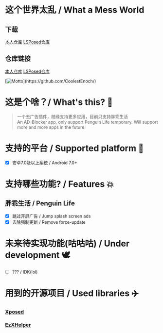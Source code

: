 # 这个世界太乱 / What a Mess World

## 下载
[本人仓库](https://github.com/CoolestEnoch/TheMessWorld/releases)
[LSPosed仓库](https://github.com/Xposed-Modules-Repo/foss.coolest.fucker/releases)

## 仓库链接
[本人仓库](https://github.com/CoolestEnoch/TheMessWorld)
[LSPosed仓库](https://github.com/Xposed-Modules-Repo/foss.coolest.fucker)

[![Motto](https://readme-typing-svg.herokuapp.com/?lines=今天你躺平了吗\(bushi&center=true&size=27)](https://github.com/CoolestEnoch/)

# 这是个啥？/ What's this? 🤔
> 一个去广告插件，随缘支持更多应用，目前只支持胖乖生活<br>
> An AD-Blocker app, only support Penguin Life temporary. Will support more and more apps in the future.

# 支持的平台 / Supported platform 📱
- [x] 安卓7.0及以上系统 / Android 7.0+

# 支持哪些功能? / Features 💥
## 胖乖生活 / Penguin Life
- [x] 跳过开屏广告 / Jump splash screen ads
- [x] 去除强制更新 / Remove force-update

# 未来待实现功能(咕咕咕) / Under development 🕊️
- [ ] ??? / IDK(lol)


# 用到的开源项目 / Used libraries ✈️
### [Xposed](https://github.com/rovo89/Xposed)
### [EzXHelper](https://github.com/KyuubiRan/EzXHelper)
